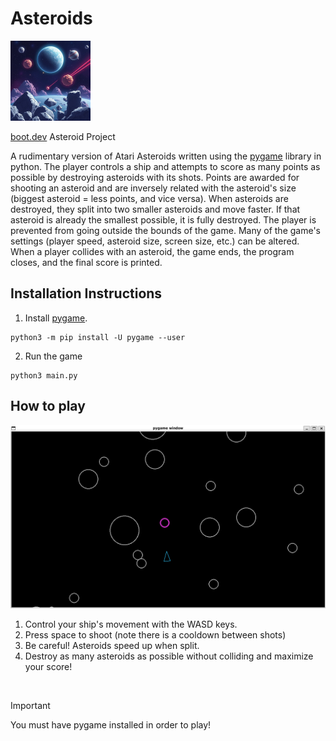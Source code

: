 # Asteroids
<img src="asteroids.jpg" width="128" alt="Asteroids">

[boot.dev](https://boot.dev) Asteroid Project

A rudimentary version of Atari Asteroids written using the [pygame]("https://www.pygame.org/docs/) library in python. The player controls a ship and attempts to score as many points as possible by destroying asteroids with its shots. Points are awarded for shooting an asteroid and are inversely related with the asteroid's size (biggest asteroid = less points, and vice versa). When asteroids are destroyed, they split into two smaller asteroids and move faster. If that asteroid is already the smallest possible, it is fully destroyed. The player is prevented from going outside the bounds of the game. Many of the game's settings (player speed, asteroid size, screen size, etc.) can be altered. When a player collides with an asteroid, the game ends, the program closes, and the final score is printed.

## Installation Instructions

1. Install [pygame]("https://www.pygame.org/wiki/GettingStarted").

```
python3 -m pip install -U pygame --user
```

2. Run the game

```
python3 main.py
```

## How to play

<img src="pygame.png" width="512" alt="Asteroids">

1. Control your ship's movement with the WASD keys.
2. Press space to shoot (note there is a cooldown between shots)
3. Be careful! Asteroids speed up when split.
4. Destroy as many asteroids as possible without colliding and maximize your score!

&nbsp;

> [!IMPORTANT]
> You must have pygame installed in order to play!
